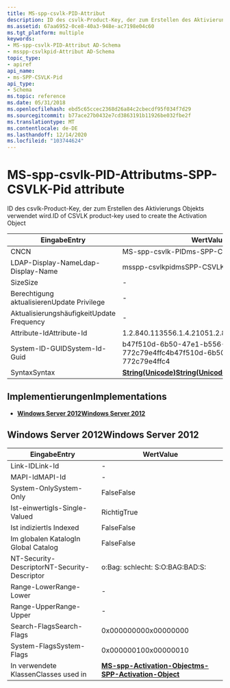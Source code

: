 ```yaml
---
title: MS-spp-csvlk-PID-Attribut
description: ID des csvlk-Product-Key, der zum Erstellen des Aktivierungs Objekts verwendet wird.
ms.assetid: 67aa6952-0ce8-40a3-948e-ac7198e04c60
ms.tgt_platform: multiple
keywords:
- MS-spp-csvlk-PID-Attribut AD-Schema
- msspp-csvlkpid-Attribut AD-Schema
topic_type:
- apiref
api_name:
- ms-SPP-CSVLK-Pid
api_type:
- Schema
ms.topic: reference
ms.date: 05/31/2018
ms.openlocfilehash: ebd5c65ccec2368d26a84c2cbecdf95f034f7d29
ms.sourcegitcommit: b77ace27b0432e7cd3863191b11926be032fbe2f
ms.translationtype: MT
ms.contentlocale: de-DE
ms.lasthandoff: 12/14/2020
ms.locfileid: "103744624"
---
```

# <a name="ms-spp-csvlk-pid-attribute"></a><span data-ttu-id="05b7d-105">MS-spp-csvlk-PID-Attribut</span><span class="sxs-lookup"><span data-stu-id="05b7d-105">ms-SPP-CSVLK-Pid attribute</span></span>

<span data-ttu-id="05b7d-106">ID des csvlk-Product-Key, der zum Erstellen des Aktivierungs Objekts verwendet wird.</span><span class="sxs-lookup"><span data-stu-id="05b7d-106">ID of CSVLK product-key used to create the Activation Object</span></span>



| <span data-ttu-id="05b7d-107">Eingabe</span><span class="sxs-lookup"><span data-stu-id="05b7d-107">Entry</span></span> | <span data-ttu-id="05b7d-108">Wert</span><span class="sxs-lookup"><span data-stu-id="05b7d-108">Value</span></span> |
|-------------------|---------------------------------------------|
| <span data-ttu-id="05b7d-109">CN</span><span class="sxs-lookup"><span data-stu-id="05b7d-109">CN</span></span>                | <span data-ttu-id="05b7d-110">MS-spp-csvlk-PID</span><span class="sxs-lookup"><span data-stu-id="05b7d-110">ms-SPP-CSVLK-Pid</span></span>                            |
| <span data-ttu-id="05b7d-111">LDAP-Display-Name</span><span class="sxs-lookup"><span data-stu-id="05b7d-111">Ldap-Display-Name</span></span> | <span data-ttu-id="05b7d-112">msspp-csvlkpid</span><span class="sxs-lookup"><span data-stu-id="05b7d-112">msSPP-CSVLKPid</span></span>                              |
| <span data-ttu-id="05b7d-113">Size</span><span class="sxs-lookup"><span data-stu-id="05b7d-113">Size</span></span>              | \-                                          |
| <span data-ttu-id="05b7d-114">Berechtigung aktualisieren</span><span class="sxs-lookup"><span data-stu-id="05b7d-114">Update Privilege</span></span>  | \-                                          |
| <span data-ttu-id="05b7d-115">Aktualisierungshäufigkeit</span><span class="sxs-lookup"><span data-stu-id="05b7d-115">Update Frequency</span></span>  | \-                                          |
| <span data-ttu-id="05b7d-116">Attribute-Id</span><span class="sxs-lookup"><span data-stu-id="05b7d-116">Attribute-Id</span></span>      | <span data-ttu-id="05b7d-117">1.2.840.113556.1.4.2105</span><span class="sxs-lookup"><span data-stu-id="05b7d-117">1.2.840.113556.1.4.2105</span></span>                     |
| <span data-ttu-id="05b7d-118">System-ID-GUID</span><span class="sxs-lookup"><span data-stu-id="05b7d-118">System-Id-Guid</span></span>    | <span data-ttu-id="05b7d-119">b47f510d-6b50-47e1-b556-772c79e4ffc4</span><span class="sxs-lookup"><span data-stu-id="05b7d-119">b47f510d-6b50-47e1-b556-772c79e4ffc4</span></span>        |
| <span data-ttu-id="05b7d-120">Syntax</span><span class="sxs-lookup"><span data-stu-id="05b7d-120">Syntax</span></span>            | [<span data-ttu-id="05b7d-121">**String(Unicode)**</span><span class="sxs-lookup"><span data-stu-id="05b7d-121">**String(Unicode)**</span></span>](s-string-unicode.md) |



## <a name="implementations"></a><span data-ttu-id="05b7d-122">Implementierungen</span><span class="sxs-lookup"><span data-stu-id="05b7d-122">Implementations</span></span>

-   [<span data-ttu-id="05b7d-123">**Windows Server 2012**</span><span class="sxs-lookup"><span data-stu-id="05b7d-123">**Windows Server 2012**</span></span>](#windows-server-2012)

## <a name="windows-server-2012"></a><span data-ttu-id="05b7d-124">Windows Server 2012</span><span class="sxs-lookup"><span data-stu-id="05b7d-124">Windows Server 2012</span></span>



| <span data-ttu-id="05b7d-125">Eingabe</span><span class="sxs-lookup"><span data-stu-id="05b7d-125">Entry</span></span> | <span data-ttu-id="05b7d-126">Wert</span><span class="sxs-lookup"><span data-stu-id="05b7d-126">Value</span></span> |
|------------------------|-------------------------------------------------------------------------|
| <span data-ttu-id="05b7d-127">Link-ID</span><span class="sxs-lookup"><span data-stu-id="05b7d-127">Link-Id</span></span>                | \-                                                                      |
| <span data-ttu-id="05b7d-128">MAPI-Id</span><span class="sxs-lookup"><span data-stu-id="05b7d-128">MAPI-Id</span></span>                | \-                                                                      |
| <span data-ttu-id="05b7d-129">System-Only</span><span class="sxs-lookup"><span data-stu-id="05b7d-129">System-Only</span></span>            | <span data-ttu-id="05b7d-130">False</span><span class="sxs-lookup"><span data-stu-id="05b7d-130">False</span></span>                                                                   |
| <span data-ttu-id="05b7d-131">Ist-einwertig</span><span class="sxs-lookup"><span data-stu-id="05b7d-131">Is-Single-Valued</span></span>       | <span data-ttu-id="05b7d-132">Richtig</span><span class="sxs-lookup"><span data-stu-id="05b7d-132">True</span></span>                                                                    |
| <span data-ttu-id="05b7d-133">Ist indiziert</span><span class="sxs-lookup"><span data-stu-id="05b7d-133">Is Indexed</span></span>             | <span data-ttu-id="05b7d-134">False</span><span class="sxs-lookup"><span data-stu-id="05b7d-134">False</span></span>                                                                   |
| <span data-ttu-id="05b7d-135">Im globalen Katalog</span><span class="sxs-lookup"><span data-stu-id="05b7d-135">In Global Catalog</span></span>      | <span data-ttu-id="05b7d-136">False</span><span class="sxs-lookup"><span data-stu-id="05b7d-136">False</span></span>                                                                   |
| <span data-ttu-id="05b7d-137">NT-Security-Descriptor</span><span class="sxs-lookup"><span data-stu-id="05b7d-137">NT-Security-Descriptor</span></span> | <span data-ttu-id="05b7d-138">o:Bag: schlecht: S:</span><span class="sxs-lookup"><span data-stu-id="05b7d-138">O:BAG:BAD:S:</span></span>                                                            |
| <span data-ttu-id="05b7d-139">Range-Lower</span><span class="sxs-lookup"><span data-stu-id="05b7d-139">Range-Lower</span></span>            | \-                                                                      |
| <span data-ttu-id="05b7d-140">Range-Upper</span><span class="sxs-lookup"><span data-stu-id="05b7d-140">Range-Upper</span></span>            | \-                                                                      |
| <span data-ttu-id="05b7d-141">Search-Flags</span><span class="sxs-lookup"><span data-stu-id="05b7d-141">Search-Flags</span></span>           | <span data-ttu-id="05b7d-142">0x00000000</span><span class="sxs-lookup"><span data-stu-id="05b7d-142">0x00000000</span></span>                                                              |
| <span data-ttu-id="05b7d-143">System-Flags</span><span class="sxs-lookup"><span data-stu-id="05b7d-143">System-Flags</span></span>           | <span data-ttu-id="05b7d-144">0x00000010</span><span class="sxs-lookup"><span data-stu-id="05b7d-144">0x00000010</span></span>                                                              |
| <span data-ttu-id="05b7d-145">In verwendete Klassen</span><span class="sxs-lookup"><span data-stu-id="05b7d-145">Classes used in</span></span>        | [<span data-ttu-id="05b7d-146">**MS-spp-Activation-Object**</span><span class="sxs-lookup"><span data-stu-id="05b7d-146">**ms-SPP-Activation-Object**</span></span>](c-msspp-activationobject.md)<br/> |



 

 





